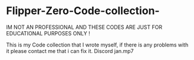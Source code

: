 # Flipper-Zero-Code-collection-
IM NOT AN PROFESSIONAL AND THESE CODES ARE JUST FOR EDUCATIONAL PURPOSES ONLY !

This is my Code collection that I wrote myself, if there is any problems with it please contact me that i can fix it. 
Discord jan.mp7
